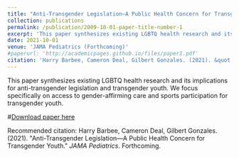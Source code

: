 ```yaml
---
title: "Anti-Transgender Legislation—A Public Health Concern for Transgender Youth"
collection: publications
permalink: /publication/2009-10-01-paper-title-number-1
excerpt: 'This paper synthesizes existing LGBTQ health research and its implications for anti-transgender legislation and transgender youth. We focus specifically on access to gender-affirming care and sports participation for transgender youth.'
date: 2021-10-01
venue: 'JAMA Pediatrics (Forthcoming)'
#paperurl: 'http://academicpages.github.io/files/paper1.pdf'
citation: 'Harry Barbee, Cameron Deal, Gilbert Gonzales. (2021). &quot;Anti-Transgender Legislation—A Public Health Concern for Transgender Youth.&quot; <i>JAMA Pediatrics</i>. Forthcoming.'
---
```

This paper synthesizes existing LGBTQ health research and its implications for anti-transgender legislation and transgender youth. We focus specifically on access to gender-affirming care and sports participation for transgender youth.

#[Download paper here](http://academicpages.github.io/files/paper1.pdf)

Recommended citation: Harry Barbee, Cameron Deal, Gilbert Gonzales. (2021). &quot;Anti-Transgender Legislation—A Public Health Concern for Transgender Youth.&quot; <i>JAMA Pediatrics</i>. Forthcoming.
